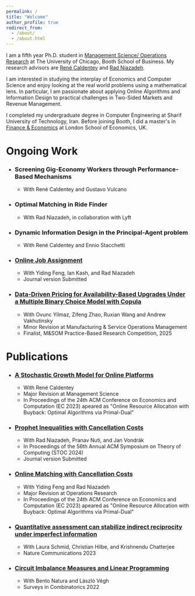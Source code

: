 ```yaml
---
permalink: /
title: "Welcome"
author_profile: true
redirect_from: 
  - /about/
  - /about.html
---
```


I am a fifth year Ph.D. student in [Management Science/ Operations Research](https://www.chicagobooth.edu/phd/dissertation-areas/management-science-and-operations-management) at The University of Chicago, Booth School of Business. My research advisors are [René Caldentey](https://faculty.chicagobooth.edu/rene-caldentey?_ga=2.143548341.1856357377.1668716911-1774430081.1668716911&_gl=1*ua7x8l*_ga*MTc3NDQzMDA4MS4xNjY4NzE2OTEx*_ga_PDRJWHFTEV*MTY2ODczMDAxNC4yLjEuMTY2ODczMDQxOC4zNC4wLjA.) and [Rad Niazadeh](https://faculty.chicagobooth.edu/rad-niazadeh).

I am interested in studying the interplay of Economics and Computer Science and enjoy looking at the real world problems using a mathematical lens. In particular, I am passionate about applying Online Algorithms and Information Design to practical challenges in Two-Sided Markets and Revenue Management.

I completed my undergraduate degree in Computer Engineering at Sharif University of Technology, Iran. Before joining Booth, I did a master's in [Finance & Economics](https://www.lse.ac.uk/study-at-lse/Graduate/degree-programmes-2023/MSc-Finance-and-Economics) at London School of Economics, UK.

# Ongoing Work

  * ### Screening Gig-Economy Workers through Performance-Based Mechanisms
    * With René Caldentey and Gustavo Vulcano
  * ### Optimal Matching in Ride Finder 
    * With Rad Niazadeh, in collaboration with Lyft
  * ### Dynamic Information Design in the Principal-Agent problem
    * With René Caldentey and Ennio Stacchetti
  * ### [Online Job Assignment](https://papers.ssrn.com/sol3/papers.cfm?abstract_id=4745629)
    * With Yiding Feng, Ian Kash, and Rad Niazadeh
    * Journal version Submitted
  * ### [Data-Driven Pricing for Availability-Based Upgrades Under a Multiple Binary Choice Model with Copula](https://papers.ssrn.com/sol3/papers.cfm?abstract_id=4960767)
    * With Ovunc Yilmaz, Zifeng Zhao, Ruxian Wang and Andrew Vakhutinsky
    * Minor Revision at Manufacturing & Service Operations Management
    * Finalist, M&SOM Practice-Based Research Competition, 2025
    
# Publications

  * ### [A Stochastic Growth Model for Online Platforms](https://papers.ssrn.com/sol3/papers.cfm?abstract_id=5201117)
    * With René Caldentey
    * Major Revision at Management Science
    * In Proceedings of the 24th ACM Conference on Economics and Computation (EC 2023) apeared as "Online Resource Allocation with Buyback: Optimal Algorithms via Primal-Dual"
  * ### [Prophet Inequalities with Cancellation Costs](https://papers.ssrn.com/sol3/papers.cfm?abstract_id=4779633)
    * With Rad Niazadeh, Pranav Nuti, and Jan Vondrák
    * In Proceedings of the 56th Annual ACM Symposium on Theory of Computing (STOC 2024)
    * Journal version Submitted
  * ### [Online Matching with Cancellation Costs](https://papers.ssrn.com/sol3/papers.cfm?abstract_id=4245468)
    * With Yiding Feng and Rad Niazadeh
    * Major Revision at Operations Research
    * In Proceedings of the 24th ACM Conference on Economics and Computation (EC 2023) apeared as "Online Resource Allocation with Buyback: Optimal Algorithms via Primal-Dual"
  * ### [Quantitative assessment can stabilize indirect reciprocity under imperfect information](https://www.nature.com/articles/s41467-023-37817-x)
    * With Laura Schmid, Christian Hilbe, and Krishnendu Chatterjee 
    * Nature Communications 2023
  * ### [Circuit Imbalance Measures and Linear Programming](https://arxiv.org/abs/2108.03616)
    * With Bento Natura and László Végh
    * Surveys in Combinatorics 2022
